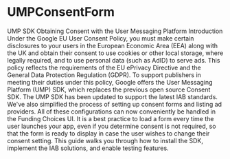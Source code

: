 # UMPConsentForm
UMP SDK
Obtaining Consent with the User Messaging Platform
Introduction
Under the Google EU User Consent Policy, you must make certain disclosures to your users in the European Economic Area (EEA) along with the UK and obtain their consent to use cookies or other local storage, where legally required, and to use personal data (such as AdID) to serve ads. This policy reflects the requirements of the EU ePrivacy Directive and the General Data Protection Regulation (GDPR).
To support publishers in meeting their duties under this policy, Google offers the User Messaging Platform (UMP) SDK, which replaces the previous open source Consent SDK. The UMP SDK has been updated to support the latest IAB standards. We've also simplified the process of setting up consent forms and listing ad providers. All of these configurations can now conveniently be handled in the Funding Choices UI.
It is a best practice to load a form every time the user launches your app, even if you determine consent is not required, so that the form is ready to display in case the user wishes to change their consent setting.
This guide walks you through how to install the SDK, implement the IAB solutions, and enable testing features.
